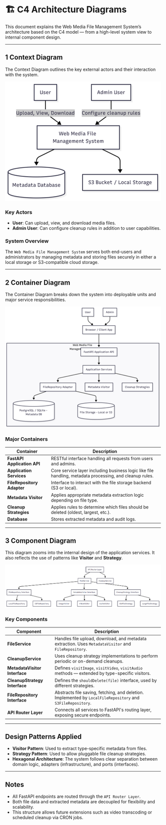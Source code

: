 # 🏗️ C4 Architecture Diagrams

This document explains the Web Media File Management System’s architecture based on the C4 model — from a high-level system view to internal component design.

---

## 1️ Context Diagram

The Context Diagram outlines the key external actors and their interaction with the system.

![Context Diagram](../images/c4-context-diagram.png)

### Key Actors

- **User**: Can upload, view, and download media files.
- **Admin User**: Can configure cleanup rules in addition to user capabilities.

### System Overview

The `Web Media File Management System` serves both end-users and administrators by managing metadata and storing files securely in either a local storage or S3-compatible cloud storage.

---

## 2️ Container Diagram

The Container Diagram breaks down the system into deployable units and major service responsibilities.

![Container Diagram](../images/c4-container-diagram.png)

### Major Containers

| Container | Description |
|----------|-------------|
| **FastAPI Application API** | RESTful interface handling all requests from users and admins. |
| **Application Services** | Core service layer including business logic like file handling, metadata processing, and cleanup rules. |
| **FileRepository Adapter** | Interface to interact with the file storage backend (S3 or local). |
| **Metadata Visitor** | Applies appropriate metadata extraction logic depending on file type. |
| **Cleanup Strategies** | Applies rules to determine which files should be deleted (oldest, largest, etc.). |
| **Database** | Stores extracted metadata and audit logs. |

---

## 3️ Component Diagram

This diagram zooms into the internal design of the application services. It also reflects the use of patterns like **Visitor** and **Strategy**.

![Component Diagram](../images/c4-component-diagram.png)

### Key Components

| Component | Description |
|----------|-------------|
| **FileService** | Handles file upload, download, and metadata extraction. Uses `MetadataVisitor` and `FileRepository`. |
| **CleanupService** | Uses cleanup strategy implementations to perform periodic or on-demand cleanups. |
| **MetadataVisitor Interface** | Defines `visitImage`, `visitVideo`, `visitAudio` methods — extended by type-specific visitors. |
| **CleanupStrategy Interface** | Defines the `shouldDelete(file)` interface, used by different strategies. |
| **FileRepository Interface** | Abstracts file saving, fetching, and deletion. Implemented by `LocalFileRepository` and `S3FileRepository`. |
| **API Router Layer** | Connects all services to FastAPI's routing layer, exposing secure endpoints. |

---

##  Design Patterns Applied

- **Visitor Pattern**: Used to extract type-specific metadata from files.
- **Strategy Pattern**: Used to allow pluggable file cleanup strategies.
- **Hexagonal Architecture**: The system follows clear separation between domain logic, adapters (infrastructure), and ports (interfaces).

---

##  Notes

- All FastAPI endpoints are routed through the `API Router Layer`.
- Both file data and extracted metadata are decoupled for flexibility and scalability.
- This structure allows future extensions such as video transcoding or scheduled cleanup via CRON jobs.

